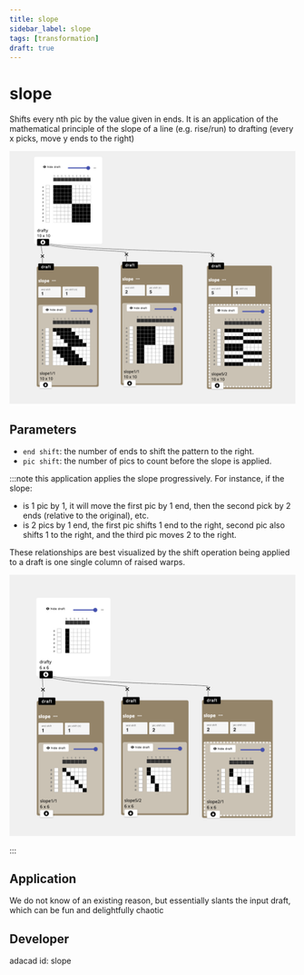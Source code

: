 ```yaml
---
title: slope
sidebar_label: slope
tags: [transformation]
draft: true
---
```

# slope
Shifts every nth pic by the value given in ends. It is an application of the mathematical principle of the slope of a line (e.g. rise/run) to drafting (every x picks, move y ends to the right)

![file](./img/slope.png)

## Parameters
- `end shift`: the number of ends to shift the pattern to the right.
- `pic shift`: the number of pics to count before the slope is applied. 


:::note
this application applies the slope progressively. For instance, if the slope:
-  is 1 pic by 1, it will move the first pic by 1 end, then the second pick by 2 ends (relative to the original), etc.
- is 2 pics by 1 end, the first pic shifts 1 end to the right, second pic also shifts 1 to the right, and the third pic moves 2 to the right. 

These relationships are best visualized by the shift operation being applied to a draft is one single column of raised warps. 

![file](./img/slope_helper.png)


:::

## Application
We do not know of an existing reason, but essentially slants the input draft, which can be fun and delightfully chaotic

## Developer
adacad id: slope
